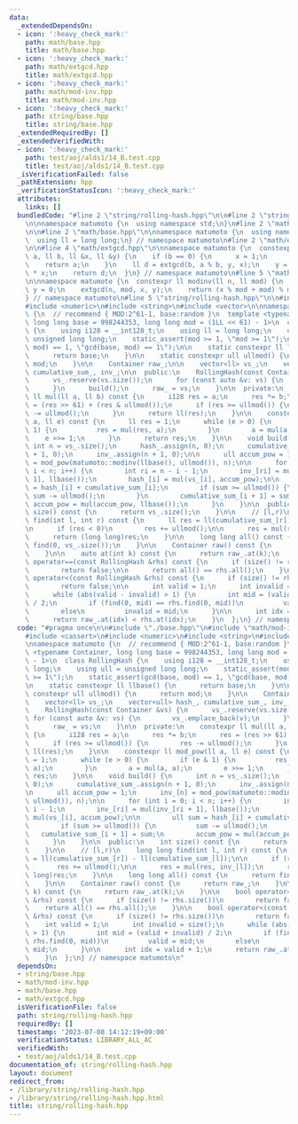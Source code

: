 ```yaml
---
data:
  _extendedDependsOn:
  - icon: ':heavy_check_mark:'
    path: math/base.hpp
    title: math/base.hpp
  - icon: ':heavy_check_mark:'
    path: math/extgcd.hpp
    title: math/extgcd.hpp
  - icon: ':heavy_check_mark:'
    path: math/mod-inv.hpp
    title: math/mod-inv.hpp
  - icon: ':heavy_check_mark:'
    path: string/base.hpp
    title: string/base.hpp
  _extendedRequiredBy: []
  _extendedVerifiedWith:
  - icon: ':heavy_check_mark:'
    path: test/aoj/alds1/14_B.test.cpp
    title: test/aoj/alds1/14_B.test.cpp
  _isVerificationFailed: false
  _pathExtension: hpp
  _verificationStatusIcon: ':heavy_check_mark:'
  attributes:
    links: []
  bundledCode: "#line 2 \"string/rolling-hash.hpp\"\n\n#line 2 \"string/base.hpp\"\
    \n\nnamespace matumoto {\n  using namespace std;\n}\n#line 2 \"math/mod-inv.hpp\"\
    \n\n#line 2 \"math/base.hpp\"\n\nnamespace matumoto {\n  using namespace std;\n\
    \  using ll = long long;\n} // namespace matumoto\n#line 2 \"math/extgcd.hpp\"\
    \n\n#line 4 \"math/extgcd.hpp\"\n\nnamespace matumoto {\n  constexpr ll extgcd(ll\
    \ a, ll b, ll &x, ll &y) {\n    if (b == 0) {\n      x = 1;\n      y = 0;\n  \
    \    return a;\n    }\n    ll d = extgcd(b, a % b, y, x);\n    y = y - (a / b)\
    \ * x;\n    return d;\n  }\n} // namespace matumoto\n#line 5 \"math/mod-inv.hpp\"\
    \n\nnamespace matumoto {\n  constexpr ll modinv(ll n, ll mod) {\n    ll x = 0,\
    \ y = 0;\n    extgcd(n, mod, x, y);\n    return (x % mod + mod) % mod;\n  }\n\
    } // namespace matumoto\n#line 5 \"string/rolling-hash.hpp\"\n\n#include <cassert>\n\
    #include <numeric>\n#include <string>\n#include <vector>\n\nnamespace matumoto\
    \ {\n  // recommend { MOD:2^61-1, base:random }\n  template <typename Container,\
    \ long long base = 998244353, long long mod = (1LL << 61) - 1>\n  class RollingHash\
    \ {\n    using i128 = __int128_t;\n    using ll = long long;\n    using ull =\
    \ unsigned long long;\n    static_assert(mod >= 1, \"mod >= 1\");\n    static_assert(gcd(base,\
    \ mod) == 1, \"gcd(base, mod) == 1\");\n\n    static constexpr ll llbase() {\n\
    \      return base;\n    }\n\n    static constexpr ull ullmod() {\n      return\
    \ mod;\n    }\n\n    Container raw_;\n\n    vector<ll> vs_;\n    vector<ull> hash_,\
    \ cumulative_sum_, inv_;\n\n  public:\n    RollingHash(const Container &vs) {\n\
    \      vs_.reserve(vs.size());\n      for (const auto &v: vs) {\n        vs_.emplace_back(v);\n\
    \      }\n      build();\n      raw_ = vs;\n    }\n\n  private:\n    constexpr\
    \ ll mul(ll a, ll b) const {\n      i128 res = a;\n      res *= b;\n      res\
    \ = (res >> 61) + (res & ullmod());\n      if (res >= ullmod()) {\n        res\
    \ -= ullmod();\n      }\n      return ll(res);\n    }\n\n    constexpr ll mod_pow(ll\
    \ a, ll e) const {\n      ll res = 1;\n      while (e > 0) {\n        if (e &\
    \ 1) {\n          res = mul(res, a);\n        }\n        a = mul(a, a);\n    \
    \    e >>= 1;\n      }\n      return res;\n    }\n\n    void build() {\n     \
    \ int n = vs_.size();\n      hash_.assign(n, 0);\n      cumulative_sum_.assign(n\
    \ + 1, 0);\n      inv_.assign(n + 1, 0);\n\n      ull accum_pow = 1;\n      inv_[n]\
    \ = mod_pow(matumoto::modinv(llbase(), ullmod()), n);\n\n      for (int i = 0;\
    \ i < n; i++) {\n        int ri = n - i - 1;\n        inv_[ri] = mul(inv_[ri +\
    \ 1], llbase());\n        hash_[i] = mul(vs_[i], accum_pow);\n\n        ull sum\
    \ = hash_[i] + cumulative_sum_[i];\n        if (sum >= ullmod()) {\n         \
    \ sum -= ullmod();\n        }\n        cumulative_sum_[i + 1] = sum;\n       \
    \ accum_pow = mul(accum_pow, llbase());\n      }\n    }\n\n  public:\n    int\
    \ size() const {\n      return vs_.size();\n    }\n\n    // [l,r)\n    long long\
    \ find(int l, int r) const {\n      ll res = ll(cumulative_sum_[r]) - ll(cumulative_sum_[l]);\n\
    \n      if (res < 0)\n        res += ullmod();\n\n      res = mul(res, inv_[l]);\n\
    \      return (long long)res;\n    }\n\n    long long all() const {\n      return\
    \ find(0, vs_.size());\n    }\n\n    Container raw() const {\n      return raw_;\n\
    \    }\n\n    auto at(int k) const {\n      return raw_.at(k);\n    }\n\n    bool\
    \ operator==(const RollingHash &rhs) const {\n      if (size() != rhs.size())\n\
    \        return false;\n\n      return all() == rhs.all();\n    }\n\n    bool\
    \ operator<(const RollingHash &rhs) const {\n      if (size() != rhs.size())\n\
    \        return false;\n\n      int valid = 1;\n      int invalid = size();\n\
    \      while (abs(valid - invalid) > 1) {\n        int mid = (valid + invalid)\
    \ / 2;\n        if (find(0, mid) == rhs.find(0, mid))\n          valid = mid;\n\
    \        else\n          invalid = mid;\n      }\n\n      int idx = valid + 1;\n\
    \      return raw_.at(idx) < rhs.at(idx);\n    }\n  };\n} // namespace matumoto\n"
  code: "#pragma once\n\n#include \"./base.hpp\"\n#include \"math/mod-inv.hpp\"\n\n\
    #include <cassert>\n#include <numeric>\n#include <string>\n#include <vector>\n\
    \nnamespace matumoto {\n  // recommend { MOD:2^61-1, base:random }\n  template\
    \ <typename Container, long long base = 998244353, long long mod = (1LL << 61)\
    \ - 1>\n  class RollingHash {\n    using i128 = __int128_t;\n    using ll = long\
    \ long;\n    using ull = unsigned long long;\n    static_assert(mod >= 1, \"mod\
    \ >= 1\");\n    static_assert(gcd(base, mod) == 1, \"gcd(base, mod) == 1\");\n\
    \n    static constexpr ll llbase() {\n      return base;\n    }\n\n    static\
    \ constexpr ull ullmod() {\n      return mod;\n    }\n\n    Container raw_;\n\n\
    \    vector<ll> vs_;\n    vector<ull> hash_, cumulative_sum_, inv_;\n\n  public:\n\
    \    RollingHash(const Container &vs) {\n      vs_.reserve(vs.size());\n     \
    \ for (const auto &v: vs) {\n        vs_.emplace_back(v);\n      }\n      build();\n\
    \      raw_ = vs;\n    }\n\n  private:\n    constexpr ll mul(ll a, ll b) const\
    \ {\n      i128 res = a;\n      res *= b;\n      res = (res >> 61) + (res & ullmod());\n\
    \      if (res >= ullmod()) {\n        res -= ullmod();\n      }\n      return\
    \ ll(res);\n    }\n\n    constexpr ll mod_pow(ll a, ll e) const {\n      ll res\
    \ = 1;\n      while (e > 0) {\n        if (e & 1) {\n          res = mul(res,\
    \ a);\n        }\n        a = mul(a, a);\n        e >>= 1;\n      }\n      return\
    \ res;\n    }\n\n    void build() {\n      int n = vs_.size();\n      hash_.assign(n,\
    \ 0);\n      cumulative_sum_.assign(n + 1, 0);\n      inv_.assign(n + 1, 0);\n\
    \n      ull accum_pow = 1;\n      inv_[n] = mod_pow(matumoto::modinv(llbase(),\
    \ ullmod()), n);\n\n      for (int i = 0; i < n; i++) {\n        int ri = n -\
    \ i - 1;\n        inv_[ri] = mul(inv_[ri + 1], llbase());\n        hash_[i] =\
    \ mul(vs_[i], accum_pow);\n\n        ull sum = hash_[i] + cumulative_sum_[i];\n\
    \        if (sum >= ullmod()) {\n          sum -= ullmod();\n        }\n     \
    \   cumulative_sum_[i + 1] = sum;\n        accum_pow = mul(accum_pow, llbase());\n\
    \      }\n    }\n\n  public:\n    int size() const {\n      return vs_.size();\n\
    \    }\n\n    // [l,r)\n    long long find(int l, int r) const {\n      ll res\
    \ = ll(cumulative_sum_[r]) - ll(cumulative_sum_[l]);\n\n      if (res < 0)\n \
    \       res += ullmod();\n\n      res = mul(res, inv_[l]);\n      return (long\
    \ long)res;\n    }\n\n    long long all() const {\n      return find(0, vs_.size());\n\
    \    }\n\n    Container raw() const {\n      return raw_;\n    }\n\n    auto at(int\
    \ k) const {\n      return raw_.at(k);\n    }\n\n    bool operator==(const RollingHash\
    \ &rhs) const {\n      if (size() != rhs.size())\n        return false;\n\n  \
    \    return all() == rhs.all();\n    }\n\n    bool operator<(const RollingHash\
    \ &rhs) const {\n      if (size() != rhs.size())\n        return false;\n\n  \
    \    int valid = 1;\n      int invalid = size();\n      while (abs(valid - invalid)\
    \ > 1) {\n        int mid = (valid + invalid) / 2;\n        if (find(0, mid) ==\
    \ rhs.find(0, mid))\n          valid = mid;\n        else\n          invalid =\
    \ mid;\n      }\n\n      int idx = valid + 1;\n      return raw_.at(idx) < rhs.at(idx);\n\
    \    }\n  };\n} // namespace matumoto\n"
  dependsOn:
  - string/base.hpp
  - math/mod-inv.hpp
  - math/base.hpp
  - math/extgcd.hpp
  isVerificationFile: false
  path: string/rolling-hash.hpp
  requiredBy: []
  timestamp: '2023-07-08 14:12:19+09:00'
  verificationStatus: LIBRARY_ALL_AC
  verifiedWith:
  - test/aoj/alds1/14_B.test.cpp
documentation_of: string/rolling-hash.hpp
layout: document
redirect_from:
- /library/string/rolling-hash.hpp
- /library/string/rolling-hash.hpp.html
title: string/rolling-hash.hpp
---
```

